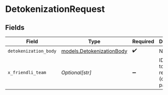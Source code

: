 # DetokenizationRequest


## Fields

| Field                                                        | Type                                                         | Required                                                     | Description                                                  |
| ------------------------------------------------------------ | ------------------------------------------------------------ | ------------------------------------------------------------ | ------------------------------------------------------------ |
| `detokenization_body`                                        | [models.DetokenizationBody](../models/detokenizationbody.md) | :heavy_check_mark:                                           | N/A                                                          |
| `x_friendli_team`                                            | *Optional[str]*                                              | :heavy_minus_sign:                                           | ID of team to run requests as (optional parameter).          |